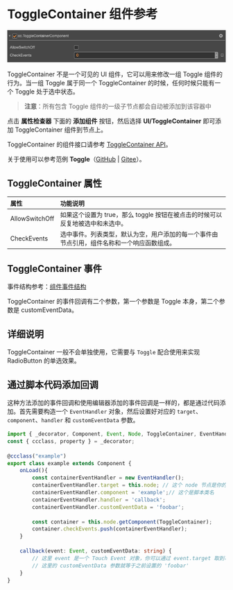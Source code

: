 # ToggleContainer 组件参考

![toggle-container](toggle/toggle-container.png)

ToggleContainer 不是一个可见的 UI 组件，它可以用来修改一组 Toggle 组件的行为。当一组 Toggle 属于同一个 ToggleContainer 的时候，任何时候只能有一个 Toggle 处于选中状态。

> **注意**：所有包含 Toggle 组件的一级子节点都会自动被添加到该容器中

点击 **属性检查器** 下面的 **添加组件** 按钮，然后选择 **UI/ToggleContainer** 即可添加 ToggleContainer 组件到节点上。

ToggleContainer 的组件接口请参考 [ToggleContainer API](%__APIDOC__%/zh/classes/ui.togglecontainer.html)。

关于使用可以参考范例 **Toggle**（[GitHub](https://github.com/cocos/cocos-test-projects/tree/v3.0/assets/cases/ui/09.toggle) | [Gitee](https://gitee.com/mirrors_cocos-creator/test-cases-3d/tree/v3.0/assets/cases/ui/09.toggle)）。

## ToggleContainer 属性

| 属性 | 功能说明 |
| :------------- | :---------- |
| AllowSwitchOff | 如果这个设置为 true，那么 toggle 按钮在被点击的时候可以反复地被选中和未选中。 |
| CheckEvents | 选中事件。列表类型，默认为空，用户添加的每一个事件由节点引用，组件名称和一个响应函数组成。 |

## ToggleContainer 事件

事件结构参考：[组件事件结构](./button.md#组件事件结构)

ToggleContainer 的事件回调有二个参数，第一个参数是 Toggle 本身，第二个参数是 customEventData。

## 详细说明

ToggleContainer 一般不会单独使用，它需要与 `Toggle` 配合使用来实现 RadioButton 的单选效果。

## 通过脚本代码添加回调

这种方法添加的事件回调和使用编辑器添加的事件回调是一样的，都是通过代码添加。首先需要构造一个 `EventHandler` 对象，然后设置好对应的 `target`、`component`、`handler` 和 `customEventData` 参数。

```ts
import { _decorator, Component, Event, Node, ToggleContainer, EventHandler } from 'cc';
const { ccclass, property } = _decorator;

@ccclass("example")
export class example extends Component {
    onLoad(){
        const containerEventHandler = new EventHandler();
        containerEventHandler.target = this.node; // 这个 node 节点是你的事件处理代码组件所属的节点
        containerEventHandler.component = 'example';// 这个是脚本类名
        containerEventHandler.handler = 'callback';
        containerEventHandler.customEventData = 'foobar';

        const container = this.node.getComponent(ToggleContainer);
        container.checkEvents.push(containerEventHandler);
    }

    callback(event: Event, customEventData: string) {
        // 这里 event 是一个 Touch Event 对象，你可以通过 event.target 取到事件的发送节点
        // 这里的 customEventData 参数就等于之前设置的 'foobar'
    }
}
```
